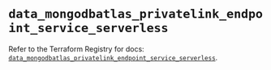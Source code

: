 # `data_mongodbatlas_privatelink_endpoint_service_serverless`

Refer to the Terraform Registry for docs: [`data_mongodbatlas_privatelink_endpoint_service_serverless`](https://registry.terraform.io/providers/mongodb/mongodbatlas/1.28.0/docs/data-sources/privatelink_endpoint_service_serverless).
